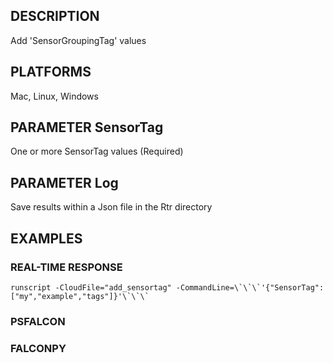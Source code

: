## DESCRIPTION
Add 'SensorGroupingTag' values

## PLATFORMS
Mac, Linux, Windows

## PARAMETER SensorTag
One or more SensorTag values (Required)

## PARAMETER Log
Save results within a Json file in the Rtr directory

## EXAMPLES

### REAL-TIME RESPONSE
```
runscript -CloudFile="add_sensortag" -CommandLine=\`\`\`'{"SensorTag":["my","example","tags"]}'\`\`\`
```
### PSFALCON

### FALCONPY
